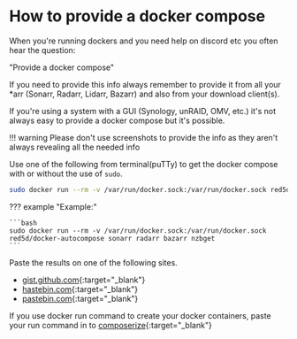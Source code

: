 # How to provide a docker compose

When you're running dockers and you need help on discord etc you often hear the question:

"Provide a docker compose"

If you need to provide this info always remember to provide it from all your *arr (Sonarr, Radarr, Lidarr, Bazarr) and also from your download client(s).

If you're using a system with a GUI (Synology, unRAID, OMV, etc.) it's not always easy to provide a docker compose but it's possible.

!!! warning
    Please don't use screenshots to provide the info as they aren't always revealing all the needed info

Use one of the following from terminal(puTTy) to get the docker compose with or without the use of `sudo`.

```bash
sudo docker run --rm -v /var/run/docker.sock:/var/run/docker.sock red5d/docker-autocompose CONTAINER_NAME CONTAINER_NAME2
```

??? example "Example:"

    ```bash
    sudo docker run --rm -v /var/run/docker.sock:/var/run/docker.sock red5d/docker-autocompose sonarr radarr bazarr nzbget
    ```

Paste the results on one of the following sites.

- [gist.github.com](https://gist.github.com){:target="_blank"}
- [hastebin.com](https://hastebin.com){:target="_blank"}
- [pastebin.com](https://pastebin.com){:target="_blank"}

If you use docker run command to create your docker containers, paste your run command in to [composerize](https://www.composerize.com/){:target="_blank"}
